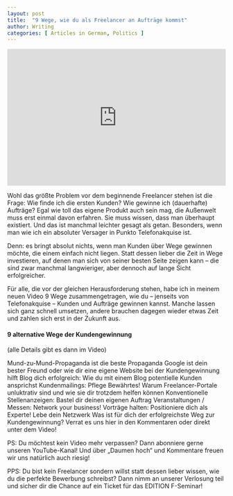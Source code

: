 ```yaml
---
layout: post
title:  "9 Wege, wie du als Freelancer an Aufträge kommst"
author: Writing
categories: [ Articles in German, Politics ]
---
```


<p><iframe style="width:100%;" height="315" src="https://www.youtube.com/embed/SuAk8yyGgMs?rel=0&amp;showinfo=0" frameborder="0" allowfullscreen></iframe></p>

Wohl das größte Problem vor dem beginnende Freelancer stehen ist die Frage: Wie finde ich die ersten Kunden? Wie gewinne ich (dauerhafte) Aufträge? Egal wie toll das eigene Produkt auch sein mag, die Außenwelt muss erst einmal davon erfahren. Sie muss wissen, dass man überhaupt existiert. Und das ist manchmal leichter gesagt als getan. Besonders, wenn man wie ich ein absoluter Versager in Punkto Telefonakquise ist.

Denn: es bringt absolut nichts, wenn man Kunden über Wege gewinnen möchte, die einem einfach nicht liegen. Statt dessen lieber die Zeit in Wege investieren, auf denen man sich von seiner besten Seite zeigen kann – die sind zwar manchmal langwieriger, aber dennoch auf lange Sicht erfolgreicher.

Für alle, die vor der gleichen Herausforderung stehen, habe ich in meinem neuen Video 9 Wege zusammengetragen, wie du – jenseits von Telefonakquise – Kunden und Aufträge gewinnen kannst. Manche lassen sich ganz schnell umsetzen, andere brauchen dagegen wieder etwas Zeit und zahlen sich erst in der Zukunft aus.

#### 9 alternative Wege der Kundengewinnung
(alle Details gibt es dann im Video)

Mund-zu-Mund-Propaganda ist die beste Propaganda
Google ist dein bester Freund oder wie dir eine eigene Website bei der Kundengewinnung hilft
Blog dich erfolgreich: Wie du mit einem Blog potentielle Kunden ansprichst
Kundenmailings: Pflege Bewährtes!
Warum Freelancer-Portale unluktrativ sind und wie sie dir trotzdem helfen können
Konventionelle Stellenanzeigen: Bastel dir deinen eigenen Auftrag
Veranstaltungen / Messen: Network your business!
Vorträge halten: Positioniere dich als Experte!
Lebe dein Netzwerk
Was ist für dich der erfolgreichste Weg zur Kundengewinnung? Verrat es uns hier in den Kommentaren oder direkt unter dem Video!

PS: Du möchtest kein Video mehr verpassen? Dann abonniere gerne unseren YouTube-Kanal! Und über „Daumen hoch“ und Kommentare freuen wir uns natürlich auch riesig!

PPS: Du bist kein Freelancer sondern willst statt dessen lieber wissen, wie du die perfekte Bewerbung schreibst? Dann nimm an unserer Verlosung teil und sicher dir die Chance auf ein Ticket für das EDITION F-Seminar!
